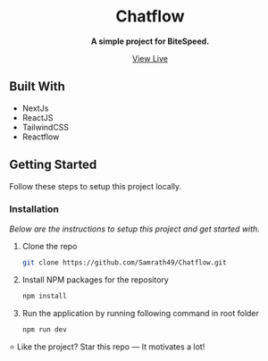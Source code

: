 <div align="center">
<h1>Chatflow</h2/>
<p><b>A simple project for BiteSpeed.</b></p>

 <a href="https://chatflow-bitespeed.vercel.app/">View Live</a>
<br/>
</div>

## Built With
- NextJs
- ReactJS
- TailwindCSS
- Reactflow

<!-- GETTING STARTED -->
## Getting Started

Follow these steps to setup this project locally.

### Installation

_Below are the instructions to setup this project and get started with._

1. Clone the repo
   ```sh
   git clone https://github.com/Samrath49/Chatflow.git
   ```
2. Install NPM packages for the repository
   ```sh
   npm install
   ```
3. Run the application by running following command in root folder
   ```sh
   npm run dev
   ```
:star: Like the project? Star this repo — It motivates a lot!
